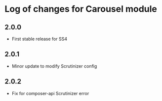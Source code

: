 # Log of changes for Carousel module

## 2.0.0

* First stable release for SS4

## 2.0.1

* Minor update to modify Scrutinizer config

## 2.0.2

* Fix for composer-api Scrutinizer error